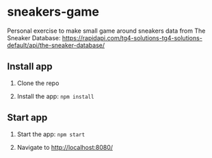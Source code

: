 # sneakers-game

Personal exercise to make small game around sneakers data from The Sneaker Database: https://rapidapi.com/tg4-solutions-tg4-solutions-default/api/the-sneaker-database/

## Install app

1. Clone the repo

2. Install the app: `npm install`

## Start app

1. Start the app: `npm start`

2. Navigate to [http://localhost:8080/](http://localhost:8080/)
